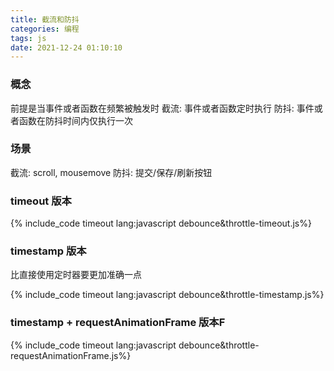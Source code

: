 ```yaml
---
title: 截流和防抖
categories: 编程
tags: js
date: 2021-12-24 01:10:10
---
```


### 概念

前提是当事件或者函数在频繁被触发时
截流: 事件或者函数定时执行
防抖: 事件或者函数在防抖时间内仅执行一次

### 场景

截流: scroll, mousemove
防抖: 提交/保存/刷新按钮

### timeout 版本

{% include_code timeout lang:javascript debounce&throttle-timeout.js%}

### timestamp 版本

比直接使用定时器要更加准确一点

{% include_code timeout lang:javascript debounce&throttle-timestamp.js%}

### timestamp + requestAnimationFrame 版本F

{% include_code timeout lang:javascript debounce&throttle-requestAnimationFrame.js%}
